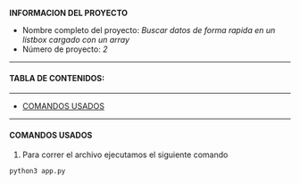 **INFORMACION DEL PROYECTO**

* Nombre completo del proyecto: *Buscar datos de forma rapida en un listbox cargado con un array*
* Número de proyecto: *2*
---

#### TABLA DE CONTENIDOS:
---

- [COMANDOS USADOS](#COMANDOS-USADOS)

---

#### COMANDOS USADOS

1. Para correr el archivo ejecutamos el siguiente comando

```
python3 app.py
```
